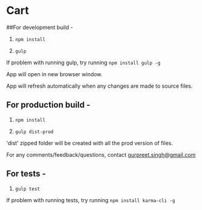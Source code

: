 # Cart

##For development build -

1) `npm install`

2) `gulp`

If problem with running gulp, try running `npm install gulp -g`

App will open in new browser window.

App will refresh automatically when any changes are made to source files.

## For production build -

1) `npm install`

2) `gulp dist-prod`

'dist' zipped folder will be created with all the prod version of files.

For any comments/feedback/questions, contact gurpreet.singh@gmail.com

## For tests -

1) `gulp test`

If problem with running tests, try running `npm install karma-cli -g`
